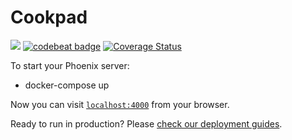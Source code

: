 # Cookpad

![](https://github.com/mrlewap/cookpad/workflows/.github/workflows/main.yml/badge.svg)
[![codebeat badge](https://codebeat.co/badges/178e3010-b3d8-4abe-820d-2229cc71a0af)](https://codebeat.co/projects/github-com-mrlewap-cookpad-master)
[![Coverage Status](https://coveralls.io/repos/github/mrlewap/cookpad/badge.svg?branch=feature/ci)](https://coveralls.io/github/mrlewap/cookpad?branch=feature/ci)

To start your Phoenix server:

  * docker-compose up

Now you can visit [`localhost:4000`](http://localhost:4000) from your browser.

Ready to run in production? Please [check our deployment guides](https://hexdocs.pm/phoenix/deployment.html).


